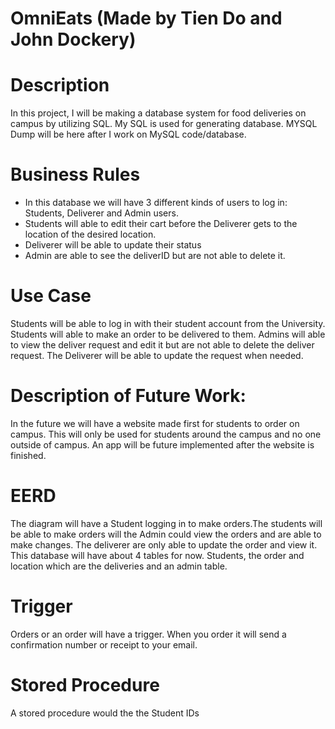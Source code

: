 # OmniEats (Made by Tien Do and John Dockery)
# Description
In this project, I will be making a database system for food deliveries on campus by utilizing SQL. My SQL is used for generating database. MYSQL Dump will be here after I work on MySQL code/database.
# Business Rules
* In this database we will have 3 different kinds of users to log in: Students, Deliverer and Admin users. 
* Students will able to edit their cart before the Deliverer gets to the location of the desired location.
* Deliverer will be able to update their status
* Admin are able to see the deliverID but are not able to delete it.
# Use Case
Students will be able to log in with their student account from the University. Students will able to make an order to be delivered to them. Admins will able to view the deliver request and edit it but are not able to delete the deliver request. The Deliverer will be able to update the request when needed.
# Description of Future Work:
In the future we will have a website made first for students to order on campus. This will only be used for students around the campus and no one outside of campus. An app will be future implemented after the website is finished.
# EERD
The diagram will have a Student logging in to make orders.The students will be able to make orders will the Admin could view the orders and are able to make changes. The deliverer are only able to update the order and view it. This database will have about 4 tables for now. Students, the order and location which are the deliveries and an admin table.
# Trigger
Orders or an order will have a trigger. When you order it will send a confirmation number or receipt to your email.
# Stored Procedure
A stored procedure would the the Student IDs

